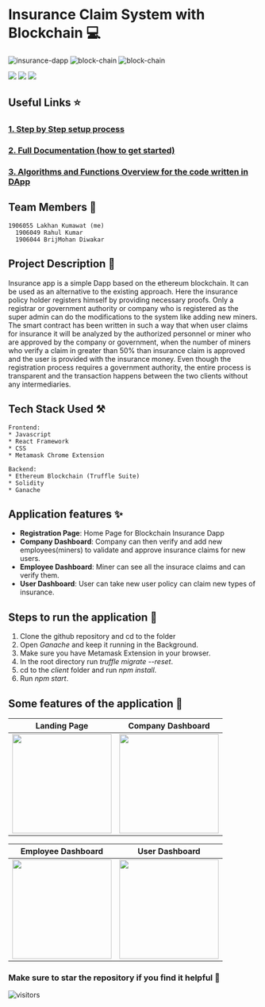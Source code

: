 # Insurance Claim System with Blockchain  💻

![insurance-dapp](https://user-images.githubusercontent.com/55774240/168523667-c581e84e-5039-4e33-8631-a20dd8f14994.svg)
![block-chain](https://user-images.githubusercontent.com/55774240/168523765-29bf2ded-e448-44bc-beda-f89735977577.svg)
![block-chain](https://forthebadge.com/images/badges/contains-17-coffee-cups.svg)

<img src="https://img.shields.io/badge/Ethereum-20232A?style=for-the-badge&logo=ethereum&logoColor=white">
<img src="https://img.shields.io/badge/React-20232A?style=for-the-badge&logo=react&logoColor=61DAFB">
<a href="LICENSE"><img src="https://img.shields.io/static/v1?label=license&message=MIT&color=green"></a>

## Useful Links ⭐
### [1. Step by Step setup process](https://docs.google.com/document/d/1ckNbFSvRL5nds7QT1TUm_JlH_3IzqjxnRFGvbF6sv2U/edit?usp=sharing) 
### [2. Full Documentation (how to get started)](https://docs.google.com/document/d/1ynClS7kEH5Kis61t5U79GoZS8bsrk5vxRFzo8rUE_Xk/edit?usp=sharing)
### [3. Algorithms and Functions Overview for the code written in DApp](https://docs.google.com/document/d/1-ZXigzEItj4iuflfVJlX_LENoXQ2Syix7t0c6K95czE/edit?usp=sharing)

## Team Members 🦖
```
1906055 Lakhan Kumawat (me)
  1906049 Rahul Kumar
  1906044 BrijMohan Diwakar
```

## Project Description 📝

Insurance app is a simple Dapp based on the ethereum blockchain. It can be used as an alternative to the existing approach. Here the insurance policy holder registers himself by providing necessary proofs. Only a registrar or government authority or company who is registered as the super admin can do the modifications to the system like adding new miners. The smart contract has been written in such a way that when user claims for insurance it will be analyzed by the authorized personnel or miner who are approved by the company or government, when the number of miners who verify a claim in greater than 50% than insurance claim is approved and the user is provided with the insurance money. Even though the registration process requires a government authority, the entire process is transparent and the transaction happens between the two clients without any intermediaries.



## Tech Stack Used ⚒

	Frontend:
	* Javascript
    * React Framework
	* CSS
    * Metamask Chrome Extension

	Backend:
	* Ethereum Blockchain (Truffle Suite)
    * Solidity
    * Ganache


## Application features ✨

* **Registration Page**: Home Page for Blockchain Insurance Dapp 
* **Company Dashboard**: Company can then verify and add new employees(miners) to validate and approve insurance claims for new users.
* **Employee Dashboard**: Miner can see all the insurace claims and can verify them.
* **User Dashboard**: User can take new user policy can claim new types of insurance.





## Steps to run the application 🚩
1. Clone the github repository and cd to the folder 
2. Open _Ganache_ and keep it running in the Background.
3. Make sure you have Metamask Extension in your browser.
4. In the root directory run _truffle migrate --reset_.
5. cd to the _client_ folder and run _npm install_.
6. Run _npm start_.


## Some features of the application 💎

Landing Page                   |                   Company Dashboard
:---------------------------------:        |      :------------------------------:
<img src="https://user-images.githubusercontent.com/55774240/168523199-b2e39162-4252-4cba-8e5d-e75e2c3b2554.png" height="200">  | <img src="https://user-images.githubusercontent.com/55774240/168523190-e2fb6ca3-5797-40a9-a3af-623fe761e550.png" height="200">

Employee Dashboard                   |                   User Dashboard
:---------------------------------:        |      :------------------------------:
<img src="https://user-images.githubusercontent.com/55774240/168523195-7129e197-0ebc-4887-ad7a-724bd095b3ad.png" height="200">     |<img src="https://user-images.githubusercontent.com/55774240/168523197-8b9457c9-eec5-4323-b884-103bb1e0ebc4.png" height="200"> |


### Make sure to star the repository if you find it helpful 👀
![visitors](https://visitor-badge.laobi.icu/badge?page_id=Lakhankumawat.Insurance-Dapp)



